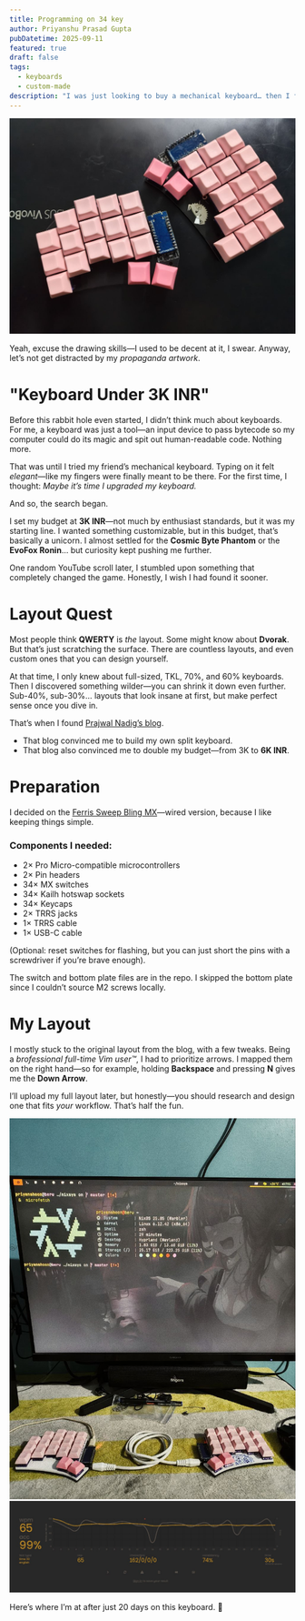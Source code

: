 ```yaml
---
title: Programming on 34 key
author: Priyanshu Prasad Gupta
pubDatetime: 2025-09-11
featured: true
draft: false
tags:
  - keyboards
  - custom-made
description: "I was just looking to buy a mechanical keyboard… then I fell into the rabbit hole and somehow ended up building a 34-key custom split. Now I can’t go back."
---
```


![qtpie](../../assets/images/keeb.jpg)

Yeah, excuse the drawing skills—I used to be decent at it, I swear. Anyway, let’s not get distracted by my *propaganda artwork*.

# "Keyboard Under 3K INR"

Before this rabbit hole even started, I didn’t think much about keyboards. For me, a keyboard was just a tool—an input device to pass bytecode so my computer could do its magic and spit out human-readable code. Nothing more.

That was until I tried my friend’s mechanical keyboard. Typing on it felt *elegant*—like my fingers were finally meant to be there. For the first time, I thought: *Maybe it’s time I upgraded my keyboard.*

And so, the search began.

I set my budget at **3K INR**—not much by enthusiast standards, but it was my starting line. I wanted something customizable, but in this budget, that’s basically a unicorn. I almost settled for the **Cosmic Byte Phantom** or the **EvoFox Ronin**… but curiosity kept pushing me further.

One random YouTube scroll later, I stumbled upon something that completely changed the game. Honestly, I wish I had found it sooner.

# Layout Quest

Most people think **QWERTY** is *the* layout. Some might know about **Dvorak**. But that’s just scratching the surface. There are countless layouts, and even custom ones that you can design yourself.

At that time, I only knew about full-sized, TKL, 70%, and 60% keyboards. Then I discovered something wilder—you can shrink it down even further. Sub-40%, sub-30%… layouts that look insane at first, but make perfect sense once you dive in.

That’s when I found [Prajwal Nadig’s blog](https://www.snprajwal.com/blog/ferricy-custom-split-keyboard/).

* That blog convinced me to build my own split keyboard.
* That blog also convinced me to double my budget—from 3K to **6K INR**.

# Preparation

I decided on the [Ferris Sweep Bling MX](https://github.com/davidphilipbarr/Sweep)—wired version, because I like keeping things simple.

### Components I needed:

* 2× Pro Micro-compatible microcontrollers
* 2× Pin headers
* 34× MX switches
* 34× Kailh hotswap sockets
* 34× Keycaps
* 2× TRRS jacks
* 1× TRRS cable
* 1× USB-C cable

(Optional: reset switches for flashing, but you can just short the pins with a screwdriver if you’re brave enough).

The switch and bottom plate files are in the repo. I skipped the bottom plate since I couldn’t source M2 screws locally.

# My Layout

I mostly stuck to the original layout from the blog, with a few tweaks. Being a *brofessional full-time Vim user™*, I had to prioritize arrows. I mapped them on the right hand—so for example, holding **Backspace** and pressing **N** gives me the **Down Arrow**.

I’ll upload my full layout later, but honestly—you should research and design one that fits *your* workflow. That’s half the fun.

![setup](../../assets/images/setup.jpg)
![wpm](../../assets/images/wpm.jpg)

Here’s where I’m at after just 20 days on this keyboard. 🚀
